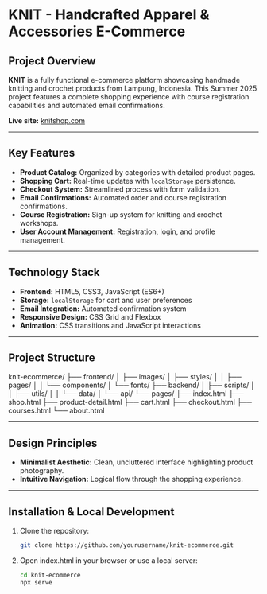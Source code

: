 # **KNIT - Handcrafted Apparel & Accessories E-Commerce**

## Project Overview
**KNIT** is a fully functional e-commerce platform showcasing handmade knitting and crochet products from Lampung, Indonesia. This Summer 2025 project features a complete shopping experience with course registration capabilities and automated email confirmations.

**Live site:** [knitshop.com](https://knitshop.com)

---

## Key Features
- **Product Catalog:** Organized by categories with detailed product pages.
- **Shopping Cart:** Real-time updates with `localStorage` persistence.
- **Checkout System:** Streamlined process with form validation.
- **Email Confirmations:** Automated order and course registration confirmations.
- **Course Registration:** Sign-up system for knitting and crochet workshops.
- **User Account Management:** Registration, login, and profile management.

---

## Technology Stack
- **Frontend:** HTML5, CSS3, JavaScript (ES6+)
- **Storage:** `localStorage` for cart and user preferences
- **Email Integration:** Automated confirmation system
- **Responsive Design:** CSS Grid and Flexbox
- **Animation:** CSS transitions and JavaScript interactions

---

## Project Structure
knit-ecommerce/
├── frontend/
│ ├── images/
│ ├── styles/
│ │ ├── pages/
│ │ └── components/
│ └── fonts/
├── backend/
│ ├── scripts/
│ │ ├── utils/
│ │ └── data/
│ └── api/
└── pages/
├── index.html
├── shop.html
├── product-detail.html
├── cart.html
├── checkout.html
├── courses.html
└── about.html

---

## Design Principles
- **Minimalist Aesthetic:** Clean, uncluttered interface highlighting product photography.
- **Intuitive Navigation:** Logical flow through the shopping experience.

---

## Installation & Local Development
1. Clone the repository:

   ```bash
   git clone https://github.com/yourusername/knit-ecommerce.git
   ```
2. Open index.html in your browser or use a local server:

   ```bash
   cd knit-ecommerce
   npx serve
   ```
    

